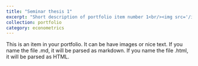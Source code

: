 ```yaml
---
title: "Seminar thesis 1"
excerpt: "Short description of portfolio item number 1<br/><img src='/images/500x300.png'>"
collection: portfolio
category: econometrics
---
```


This is an item in your portfolio. It can be have images or nice text. If you name the file .md, it will be parsed as markdown. If you name the file .html, it will be parsed as HTML. 
